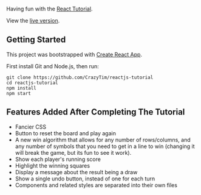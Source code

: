 Having fun with the [React Tutorial](https://reactjs.org/tutorial/tutorial.html).

View the [live version](https://crazytim.github.io/react-tutorial).

## Getting Started

This project was bootstrapped with [Create React App](https://github.com/facebook/create-react-app).

First install Git and Node.js, then run:

```
git clone https://github.com/CrazyTim/reactjs-tutorial
cd reactjs-tutorial
npm install
npm start
```

## Features Added After Completing The Tutorial

- Fancier CSS
- Button to reset the board and play again
- A new win algorithm that allows for any number of rows/columns, and any number of symbols that you need to get in a line to win (changing it will break the game, but its fun to see it work).
- Show each player's running score
- Highlight the winning squares
- Display a message about the result being a draw
- Show a single undo button, instead of one for each turn
- Components and related styles are separated into their own files
